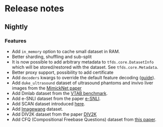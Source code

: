 # Release notes

## Nightly

### Features

*   Add `in_memory` option to cache small dataset in RAM.
*   Better sharding, shuffling and sub-split
*   It is now possible to add arbitrary metadata to `tfds.core.DatasetInfo`
    which will be stored/restored with the dataset. See `tfds.core.Metadata`.
*   Better proxy support, possibility to add certificate
*   Add `decoders` kwargs to override the default feature decoding
    ([guide](https://github.com/tensorflow/datasets/tree/master/docs/decode.md)).
*   Add `duke_ultrasound` dataset of ultrasound phantoms and invivo liver images
    from the [MimickNet paper](https://arxiv.org/abs/1908.05782)
*   Add Dmlab dataset from the
    [VTAB benchmark](https://arxiv.org/abs/1910.04867).
*   Add e-SNLI dataset from the paper
    [e-SNLI](http://papers.nips.cc/paper/8163-e-snli-natural-language-inference-with-natural-language-explanations.pdf).
*   Add SCAN dataset introduced [here](https://arxiv.org/pdf/1711.00350.pdf).
*   Add [Imagewang](https://github.com/fastai/imagenette) dataset.
*   Add DIV2K dataset from the paper
    [DIV2K](http://www.vision.ee.ethz.ch/~timofter/publications/Agustsson-CVPRW-2017.pdf)
*   Add CFQ (Compositional Freebase Questions) dataset from
    [this paper](https://openreview.net/pdf?id=SygcCnNKwr).
